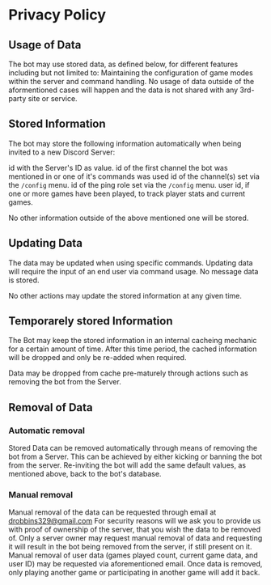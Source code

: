 # Privacy Policy
## Usage of Data
The bot may use stored data, as defined below, for different features including but not limited to: Maintaining the configuration of game modes within the server and command handling.
No usage of data outside of the aformentioned cases will happen and the data is not shared with any 3rd-party site or service.

## Stored Information
The bot may store the following information automatically when being invited to a new Discord Server:

id with the Server's ID as value.
id of the first channel the bot was mentioned in or one of it's commands was used
id of the channel(s) set via the `/config` menu.
id of the ping role set via the `/config` menu.
user id, if one or more games have been played, to track player stats and current games.

No other information outside of the above mentioned one will be stored.

## Updating Data
The data may be updated when using specific commands.
Updating data will require the input of an end user via command usage. No message data is stored.

No other actions may update the stored information at any given time.

## Temporarely stored Information
The Bot may keep the stored information in an internal cacheing mechanic for a certain amount of time.
After this time period, the cached information will be dropped and only be re-added when required.

Data may be dropped from cache pre-maturely through actions such as removing the bot from the Server.

## Removal of Data
### Automatic removal
Stored Data can be removed automatically through means of removing the bot from a Server. This can be achieved by either kicking or banning the bot from the server. Re-inviting the bot will add the same default values, as mentioned above, back to the bot's database.

### Manual removal
Manual removal of the data can be requested through email at drobbins329@gmail.com
For security reasons will we ask you to provide us with proof of ownership of the server, that you wish the data to be removed of. Only a server owner may request manual removal of data and requesting it will result in the bot being removed from the server, if still present on it.
Manual removal of user data (games played count, current game data, and user ID) may be requested via aforementioned email. Once data is removed, only playing another game or participating in another game will add it back.